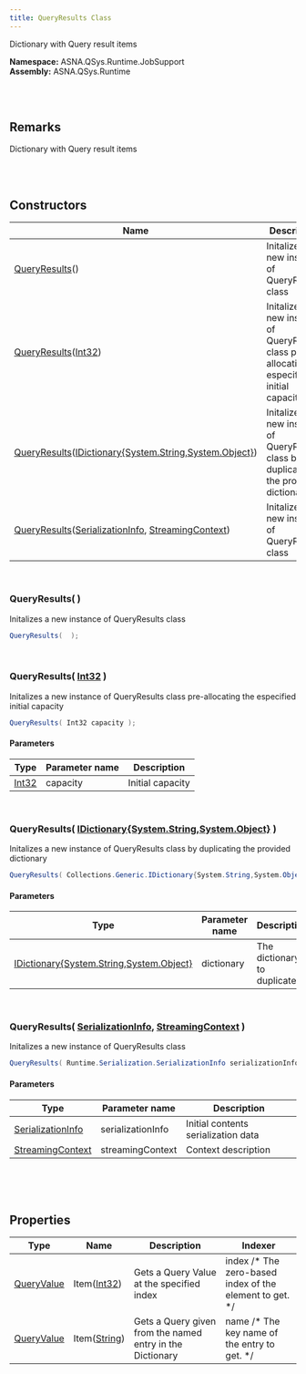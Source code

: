 ```yaml
---
title: QueryResults Class
---
```


Dictionary with Query result items

**Namespace:** ASNA.QSys.Runtime.JobSupport <br/>
**Assembly:** ASNA.QSys.Runtime

<br>
<br>

## Remarks

Dictionary with Query result items

[//]: # ($$TODO: Complete the Remarks section.)

<br>
<br>

## Constructors

| Name |  Description 
| --- | --- 
| [QueryResults](#queryresults)() | Initalizes a new instance of QueryResults class 
| [QueryResults](#queryresultsint32)([Int32](https://docs.microsoft.com/en-us/dotnet/api/system.int32)) | Initalizes a new instance of QueryResults class pre-allocating the especified initial capacity 
| [QueryResults](#queryresultsidictionary{system.string-system.object})([IDictionary{System.String,System.Object}](https://docs.microsoft.com/en-us/dotnet/api/system.collections.generic.dictionary-2)) | Initalizes a new instance of QueryResults class by duplicating the provided dictionary 
| [QueryResults](#queryresultsserializationinfo-streamingcontext)([SerializationInfo](https://docs.microsoft.com/en-us/dotnet/api/system.runtime.serialization.serializationinfo), [StreamingContext](https://docs.microsoft.com/en-us/dotnet/api/system.runtime.serialization.streamingcontext)) | Initalizes a new instance of QueryResults class 

<br>

### QueryResults(  )

Initalizes a new instance of QueryResults class

```cs
QueryResults(  );
```


<br>

### QueryResults( [Int32](https://docs.microsoft.com/en-us/dotnet/api/system.int32) )

Initalizes a new instance of QueryResults class pre-allocating the especified initial capacity

```cs
QueryResults( Int32 capacity );
```

#### Parameters

| Type | Parameter name | Description
| --- | --- | ---
| [Int32](https://docs.microsoft.com/en-us/dotnet/api/system.int32) | capacity | Initial capacity 

<br>

### QueryResults( [IDictionary{System.String,System.Object}](https://docs.microsoft.com/en-us/dotnet/api/system.collections.generic.dictionary-2) )

Initalizes a new instance of QueryResults class by duplicating the provided dictionary

```cs
QueryResults( Collections.Generic.IDictionary{System.String,System.Object} dictionary );
```

#### Parameters

| Type | Parameter name | Description
| --- | --- | ---
| [IDictionary{System.String,System.Object}](https://docs.microsoft.com/en-us/dotnet/api/system.collections.generic.dictionary-2) | dictionary | The dictionary to duplicate. 

<br>

### QueryResults( [SerializationInfo](https://docs.microsoft.com/en-us/dotnet/api/system.runtime.serialization.serializationinfo), [StreamingContext](https://docs.microsoft.com/en-us/dotnet/api/system.runtime.serialization.streamingcontext) )

Initalizes a new instance of QueryResults class

```cs
QueryResults( Runtime.Serialization.SerializationInfo serializationInfo, Runtime.Serialization.StreamingContext streamingContext );
```

#### Parameters

| Type | Parameter name | Description
| --- | --- | ---
| [SerializationInfo](https://docs.microsoft.com/en-us/dotnet/api/system.runtime.serialization.serializationinfo) | serializationInfo | Initial contents serialization data 
| [StreamingContext](https://docs.microsoft.com/en-us/dotnet/api/system.runtime.serialization.streamingcontext) | streamingContext | Context description 

<br>


<br>
<br>

## Properties

| Type | Name | Description | Indexer
| --- | --- | --- | --- 
| [QueryValue](/reference/asna-qsys-runtime/job-support/query-value.html) | Item([Int32](https://docs.microsoft.com/en-us/dotnet/api/system.int32)) | Gets a Query Value at the specified index | index /* The zero-based index of the element to get. */
| [QueryValue](/reference/asna-qsys-runtime/job-support/query-value.html) | Item([String](https://docs.microsoft.com/en-us/dotnet/api/system.string)) | Gets a Query given from the named entry in the Dictionary | name /* The key name of the entry to get. */

<br>
<br>

